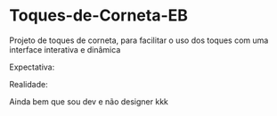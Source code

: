 # Toques-de-Corneta-EB
Projeto de toques de corneta, para facilitar o uso dos toques com uma interface interativa e dinâmica

Expectativa:


Realidade:


Ainda bem que sou dev e não designer kkk
